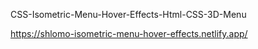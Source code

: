 CSS-Isometric-Menu-Hover-Effects-Html-CSS-3D-Menu


https://shlomo-isometric-menu-hover-effects.netlify.app/
